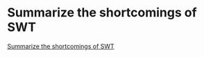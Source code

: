 # Summarize the shortcomings of SWT
[Summarize the shortcomings of SWT](https://aiwithcloud.com/2022/09/15/summarize_the_shortcomings_of_swt/)